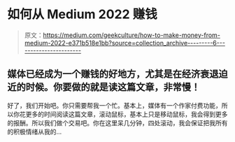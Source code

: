 # 如何从 Medium 2022 赚钱

> 原文：<https://medium.com/geekculture/how-to-make-money-from-medium-2022-e371b518e1bb?source=collection_archive---------6----------------------->

## 媒体已经成为一个赚钱的好地方，尤其是在经济衰退迫近的时候。你要做的就是读这篇文章，非常慢！

好了，我们开始吧。你只需要帮我一个忙。基本上，媒体有一个作家付费功能，所以你花更多的时间阅读这篇文章，滚动鼠标，基本上只是移动鼠标，我会得到更多的报酬。所以我们做个交易吧。你在这里呆几分钟，四处滚动，我会保证把我所有的积极情绪从我的…